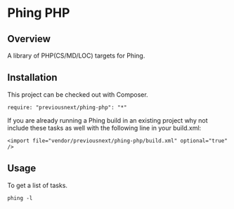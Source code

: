 Phing PHP
=========

## Overview

A library of PHP(CS/MD/LOC) targets for Phing.

## Installation

This project can be checked out with Composer.

```
require: "previousnext/phing-php": "*"
```

If you are already running a Phing build in an existing project why not
include these tasks as well with the following line in your build.xml:

```
<import file="vendor/previousnext/phing-php/build.xml" optional="true" />
```

## Usage

To get a list of tasks.

```
phing -l
```
